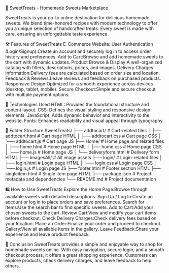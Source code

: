 🍬 SweetTreats - Homemade Sweets Marketplace

SweetTreats is your go-to online destination for delicious homemade sweets. We blend time-honored recipes with modern technology to offer you a unique selection of handcrafted treats. Every sweet is made with care, ensuring an unforgettable taste experience.


🛠️ Features of SweetTreats E-Commerce Website:
User Authentication (Login/Signup):Create an account and securely log in to access order history and preferences.
Add to Cart:Browse and add homemade sweets to the cart with dynamic updates.
Product Browse & Display:A well-organized catalog with filters, descriptions, prices, and images.
Delivery Charges Information:Delivery fees are calculated based on order size and location.
Feedback & Reviews:Leave reviews and feedback on purchased products.
Responsive Design:Optimized for a smooth experience across devices (desktop, tablet, mobile).
Secure Checkout:Simple and secure checkout with multiple payment options.


🔧 Technologies Used
HTML: Provides the foundational structure and content layout.
CSS: Defines the visual styling and responsive design elements.
JavaScript: Adds dynamic behavior and interactivity to the website.
Fonts: Enhances readability and visual appeal through typography.

📂 Folder Structure
SweetTreats/
├── addtocart/               # Cart-related files
│   ├── addtocart.html       # Cart page HTML
│   ├── addtocart.css        # Cart page CSS
│   └── addtocart.js         # Cart page JS
├── Home/                    # Home page and related files
│   ├── home.html            # Home page HTML
│   ├── home.css             # Home page CSS
│   ├── home.js              # Home page JS
│   └── deliveryform.html    # Delivery form HTML
├── imagesAll/               # All image assets
├── login/                   # Login-related files
│   ├── login.html           # Login page HTML
│   ├── login.css            # Login page CSS
│   └── login.js             # Login page JS
├── footer.html              # Footer section HTML
├── singleitem.html          # Single item page HTML
├── package.json             # Project metadata and dependencies
└── README.md                # Project documentation


🛍️ How to Use SweetTreats
Explore the Home Page:Browse through available sweets with detailed descriptions.
Sign Up / Log In:Create an account or log in to place orders and save preferences.
Search for Items:Use the search bar to find specific sweets.
Add to Cart:Add your chosen sweets to the cart.
Review Cart:View and modify your cart items before checkout.
Check Delivery Charges:Check delivery fees based on your location.
Place an Order:Finalize your order and proceed to checkout.
Gallery:View all available items in the gallery.
Leave Feedback:Share your experience and leave product feedback.



🏁 Conclusion
SweetTreats provides a simple and enjoyable way to shop for homemade sweets online. With easy navigation, secure login, and a smooth checkout process, it offers a great shopping experience. Customers can explore products, check delivery charges, and leave feedback to help others.
